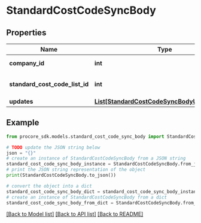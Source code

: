 # StandardCostCodeSyncBody


## Properties

Name | Type | Description | Notes
------------ | ------------- | ------------- | -------------
**company_id** | **int** | Company ID | 
**standard_cost_code_list_id** | **int** | Standard Cost Code list ID | 
**updates** | [**List[StandardCostCodeSyncBodyUpdatesInner]**](StandardCostCodeSyncBodyUpdatesInner.md) |  | 

## Example

```python
from procore_sdk.models.standard_cost_code_sync_body import StandardCostCodeSyncBody

# TODO update the JSON string below
json = "{}"
# create an instance of StandardCostCodeSyncBody from a JSON string
standard_cost_code_sync_body_instance = StandardCostCodeSyncBody.from_json(json)
# print the JSON string representation of the object
print(StandardCostCodeSyncBody.to_json())

# convert the object into a dict
standard_cost_code_sync_body_dict = standard_cost_code_sync_body_instance.to_dict()
# create an instance of StandardCostCodeSyncBody from a dict
standard_cost_code_sync_body_from_dict = StandardCostCodeSyncBody.from_dict(standard_cost_code_sync_body_dict)
```
[[Back to Model list]](../README.md#documentation-for-models) [[Back to API list]](../README.md#documentation-for-api-endpoints) [[Back to README]](../README.md)


